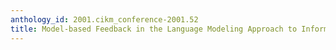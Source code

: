 ```yaml
---
anthology_id: 2001.cikm_conference-2001.52
title: Model-based Feedback in the Language Modeling Approach to Information Retrieval
---
```

